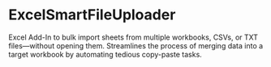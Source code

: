 # ExcelSmartFileUploader
Excel Add-In to bulk import sheets from multiple workbooks, CSVs, or TXT files—without opening them. Streamlines the process of merging data into a target workbook by automating tedious copy-paste tasks.

